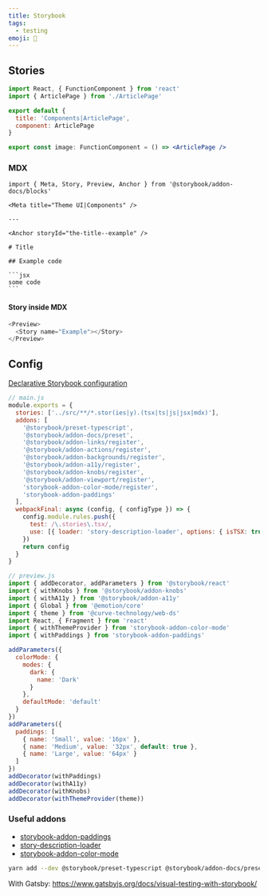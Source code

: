 ```yaml
---
title: Storybook
tags:
  - testing
emoji: 📖
---
```


## Stories

```jsx
import React, { FunctionComponent } from 'react'
import { ArticlePage } from './ArticlePage'

export default {
  title: 'Components|ArticlePage',
  component: ArticlePage
}

export const image: FunctionComponent = () => <ArticlePage />
```

### MDX

    import { Meta, Story, Preview, Anchor } from '@storybook/addon-docs/blocks'

    <Meta title="Theme UI|Components" />

    ---

    <Anchor storyId="the-title--example" />

    # Title

    ## Example code

    ```jsx
    some code
    ```

#### Story inside MDX

```js
<Preview>
  <Story name="Example"></Story>
</Preview>
```

## Config

[Declarative Storybook configuration](https://medium.com/storybookjs/declarative-storybook-configuration-49912f77b78)

```js
// main.js
module.exports = {
  stories: ['../src/**/*.stor(ies|y).(tsx|ts|js|jsx|mdx)'],
  addons: [
    '@storybook/preset-typescript',
    '@storybook/addon-docs/preset',
    '@storybook/addon-links/register',
    '@storybook/addon-actions/register',
    '@storybook/addon-backgrounds/register',
    '@storybook/addon-a11y/register',
    '@storybook/addon-knobs/register',
    '@storybook/addon-viewport/register',
    'storybook-addon-color-mode/register',
    'storybook-addon-paddings'
  ],
  webpackFinal: async (config, { configType }) => {
    config.module.rules.push({
      test: /\.stories\.tsx/,
      use: [{ loader: 'story-description-loader', options: { isTSX: true } }]
    })
    return config
  }
}
```

```js
// preview.js
import { addDecorator, addParameters } from '@storybook/react'
import { withKnobs } from '@storybook/addon-knobs'
import { withA11y } from '@storybook/addon-a11y'
import { Global } from '@emotion/core'
import { theme } from '@curve-technology/web-ds'
import React, { Fragment } from 'react'
import { withThemeProvider } from 'storybook-addon-color-mode'
import { withPaddings } from 'storybook-addon-paddings'

addParameters({
  colorMode: {
    modes: {
      dark: {
        name: 'Dark'
      }
    },
    defaultMode: 'default'
  }
})
addParameters({
  paddings: [
    { name: 'Small', value: '16px' },
    { name: 'Medium', value: '32px', default: true },
    { name: 'Large', value: '64px' }
  ]
})
addDecorator(withPaddings)
addDecorator(withA11y)
addDecorator(withKnobs)
addDecorator(withThemeProvider(theme))
```

### Useful addons

- [storybook-addon-paddings](https://github.com/rbardini/storybook-addon-paddings)
- [story-description-loader](https://github.com/izhan/storybook-description-loader)
- [storybook-addon-color-mode](https://gitlab.com/joshrasmussen/storybook-addons/-/tree/next/packages%2Fcolor-mode)

```sh
yarn add --dev @storybook/preset-typescript @storybook/addon-docs/preset @storybook/addon-links/register @storybook/addon-actions/register @storybook/addon-backgrounds/register @storybook/addon-a11y/register @storybook/addon-knobs/register @storybook/addon-viewport/register storybook-addon-color-mode/register storybook-addon-paddings story-description-loader
```

With Gatsby: https://www.gatsbyjs.org/docs/visual-testing-with-storybook/
